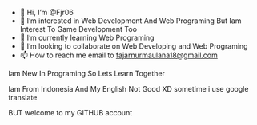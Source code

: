 - 👋 Hi, I’m @Fjr06
- 👀 I’m interested in Web Development And Web Programing But Iam Interest To Game Development Too
- 🌱 I’m currently learning Web Programing
- 💞️ I’m looking to collaborate on Web Developing and Web Programing
- 📫 How to reach me email to fajarnurmaulana18@gmail.com


Iam New In Programing So Lets Learn Together

Iam From Indonesia And My English Not Good XD sometime i use google translate

BUT welcome to my GITHUB account

<!---
Fjr06/Fjr06 is a ✨ special ✨ repository because its `README.md` (this file) appears on your GitHub profile.
You can click the Preview link to take a look at your changes.
--->
